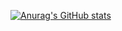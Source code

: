 [![Anurag's GitHub stats](https://github-readme-stats.vercel.app/api?username=Timboo352)](https://github.com/anuraghazra/github-readme-stats)
